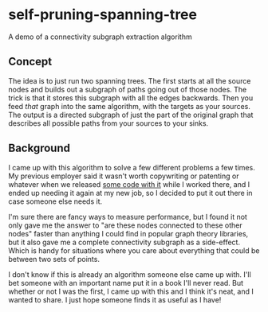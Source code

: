 # self-pruning-spanning-tree
A demo of a connectivity subgraph extraction algorithm

## Concept

The idea is to just run two spanning trees. The first starts at all the source nodes and builds out a subgraph of paths going out of those nodes. The trick is that it stores this subgraph with all the edges backwards. Then you feed *that* graph into the same algorithm, with the targets as your sources. The output is a directed subgraph of just the part of the original graph that describes all possible paths from your sources to your sinks.

## Background

I came up with this algorithm to solve a few different problems a few times. My previous employer said it wasn't worth copywriting or patenting or whatever when we released [some code with it](https://github.com/mitre/trace) while I worked there, and I ended up needing it again at my new job, so I decided to put it out there in case someone else needs it.

I'm sure there are fancy ways to measure performance, but I found it not only gave me the answer to "are these nodes connected to these other nodes" faster than anything I could find in popular graph theory libraries, but it also gave me a complete connectivity subgraph as a side-effect. Which is handy for situations where you care about everything that could be between two sets of points.

I don't know if this is already an algorithm someone else came up with. I'll bet someone with an important name put it in a book I'll never read. But whether or not I was the first, I came up with this and I think it's neat, and I wanted to share. I just hope someone finds it as useful as I have!
